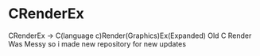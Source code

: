 # CRenderEx
CRenderEx -> C(language c)Render(Graphics)Ex(Expanded)
Old C Render Was Messy so i made new repository for new updates
